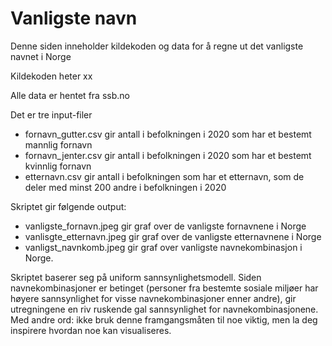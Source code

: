 # Vanligste navn
Denne siden inneholder kildekoden og data for å regne ut det vanligste navnet i Norge

Kildekoden heter xx

Alle data er hentet fra ssb.no

Det er tre input-filer
- fornavn_gutter.csv gir antall i befolkningen i 2020 som har et bestemt mannlig fornavn
- fornavn_jenter.csv gir antall i befolkningen i 2020 som har et bestemt kvinnlig fornavn
- etternavn.csv gir antall i befolkningen som har et etternavn, som de deler med minst 200 andre i befolkningen i 2020

Skriptet gir følgende output:
- vanligste_fornavn.jpeg gir graf over de vanligste fornavnene i Norge
- vanlisgte_etternavn.jpeg gir graf over de vanligste etternavnene i Norge
- vanligst_navnkomb.jpeg gir graf over vanligste navnekombinasjon i Norge.

Skriptet baserer seg på uniform sannsynlighetsmodell. Siden navnekombinasjoner er betinget (personer fra bestemte sosiale miljøer har høyere sannsynlighet for visse navnekombinasjoner enner andre), gir utregningene en riv ruskende gal sannsynlighet for navnekombinasjonene. Med andre ord: ikke bruk denne framgangsmåten til noe viktig, men la deg inspirere hvordan noe kan visualiseres.
